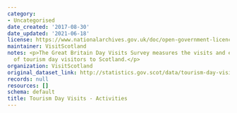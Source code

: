 ```yaml
---
category:
- Uncategorised
date_created: '2017-08-30'
date_updated: '2021-06-18'
license: https://www.nationalarchives.gov.uk/doc/open-government-licence/version/3/
maintainer: VisitScotland
notes: <p>The Great Britain Day Visits Survey measures the visits and expenditure
  of tourism day visitors to Scotland.</p>
organization: VisitScotland
original_dataset_link: http://statistics.gov.scot/data/tourism-day-visits---activities
records: null
resources: []
schema: default
title: Tourism Day Visits - Activities
---
```

